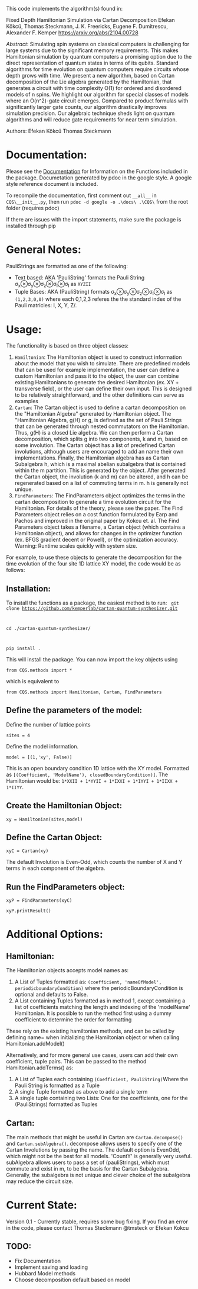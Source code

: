 This code implements the algorithm(s) found in:

Fixed Depth Hamiltonian Simulation via Cartan Decomposition
Efekan Kökcü, Thomas Steckmann, J. K. Freericks, Eugene F. Dumitrescu, Alexander F. Kemper
https://arxiv.org/abs/2104.00728

_Abstract_:
Simulating spin systems on classical computers is challenging for large systems due to the significant memory requirements. This makes Hamiltonian simulation by quantum computers a promising option due to the direct representation of quantum states in terms of its qubits. Standard algorithms for time evolution on quantum computers require circuits whose depth grows with time. We present a new algorithm, based on Cartan decomposition of the Lie algebra generated by the Hamiltonian, that generates a circuit with time complexity O(1) for ordered and disordered models of n spins. We highlight our algorithm for special classes of models where an O(n^2)-gate circuit emerges. Compared to product formulas with significantly larger gate counts, our algorithm drastically improves simulation precision. Our algebraic technique sheds light on quantum algorithms and will reduce gate requirements for near term simulation.

Authors:
  Efekan Kökcü
  Thomas Steckmann

# Documentation:
Please see the [Documentation](docs/) for Information on the Functions included in the package. Documetation generated by pdoc in the google style. A google style reference document is included. 

To recompile the documentation, first comment out `__all__` in `CQS\__init__.py`, then run 
`pdoc -d google -o .\docs\ .\CQS\` 
from the root folder (requires pdoc) 

If there are issues with the import statements, make sure the package is installed through pip

# General Notes:
PauliStrings are formatted as one of the following:
* Text based: AKA 'PauliString' formats the Pauli String σ<sub>x</sub>⊗σ<sub>y</sub>⊗σ<sub>z</sub>⊗σ<sub>I</sub>⊗σ<sub>I</sub> as `XYZII`
* Tuple Bases: AKA (PauliString) formats σ<sub>x</sub>⊗σ<sub>y</sub>⊗σ<sub>z</sub>⊗σ<sub>I</sub>⊗σ<sub>I</sub> as `(1,2,3,0,0)` where each 0,1,2,3 referes the the standard index of the Pauli matricies: I, X, Y, Z/.
# Usage:
The functionality is based on three object classes:
<ol>
    <li> <code>Hamiltonian</code>: The Hamiltonian object is used to construct information about the model that you wish to simulate. There are predefined models that can be used for example implementation, the user can define a custom Hamiltonian and pass it to the object, the user can combine existing Hamiltonians to generate the desired Hamiltonian (ex. XY + transverse field), or the user can define their own input. This is designed to be relatively straightforward, and the other definitions can serve as examples </li>
    <li> <code>Cartan</code>: The Cartan object is used to define a cartan decomposition on the "Hamiltonian Algebra" generated by Hamiltonian object. The "Hamiltonian Algebra, g(H) or g, is defined as the set of Pauli Strings that can be generated through nested commutators on the Hamiltonian. Thus, g(H) is a closed Lie algebra. We can then perform a Cartan decomposition, which splits g into two components, k and m, based on some involution. The Cartan object has a list of predefined Cartan involutions, although users are encouraged to add an name their own implementations. Finally, the Hamiltonian algebra has as Cartan Subalgebra h, which is a maximal abelian subalgebra that is contained within the m partition. This is generated by the object.  After generated the Cartan object, the involution (k and m) can be altered, and h can be regenerated based on a list of commuting terms in m. h is generally not unique. </li>
    <li> <code>FindParameters</code>: The FindParameters object optimizes the terms in the cartan decomposition to generate a time evolution circuit for the Hamiltonian. For details of the theory, please see the paper. The Find Parameters object relies on a cost function formulated by Earp and Pachos and improved in the original paper by Kokcu et. al. The Find Parameters object takes a filename, a Cartan object (which contains a Hamiltonian object), and allows for changes in the optimizer function (ex. BFGS gradient decent or Powell), or the optimization accuracy. Warning: Runtime scales quickly with system size. </li>
</ol>
For example, to use these objects to generate the decomposition for the time evolution of the four site 1D lattice XY model, the code would be as follows:

## Installation:
To install the functions as a package, the easiest method is to run:
<code>
  git clone https://github.com/kemperlab/cartan-quantum-synthesizer.git
  
  cd ./cartan-quantum-synthesizer/
  
  pip install .
</code>

This will install the package. You can now import the key objects using 

`from CQS.methods import *`

which is equivalent to 

`from CQS.methods import Hamiltonian, Cartan, FindParameters`


## Define the parameters of the model:
Define the number of lattice points

`sites = 4`

Define the model information.

`model = [(1,'xy', False)] `

 This is an open boundary condition 1D lattice with the XY model. Formatted as `[(Coefficient, 'ModelName'), closedBoundaryCondition)]`.
The Hamiltonian would be: `1*XXII + 1*YYII + 1*IXXI + 1*IYYI + 1*IIXX + 1*IIYY`. 


## Create the Hamiltonian Object:

`xy = Hamiltonian(sites,model)`

## Define the Cartan Object:

`xyC = Cartan(xy)`

The default Involution is Even-Odd, which counts the number of X and Y terms in each component of the algebra. 

## Run the FindParameters object:

`xyP = FindParameters(xyC)`

`xyP.printResult()`

# Additional Options:
## Hamiltonian:
The Hamiltonian objects accepts model names as:
<ol>
  <li>A List of Tuples formatted as: <code>(coefficient, 'nameOfModel', periodicboundaryCondition)</code> where the periodicBoundaryCondition is optional and defaults to False. </li>
  <li>A List containing Tuples formatted as in method 1, except containing a list of coefficients matching the length and indexing of the 'modelName' Hamiltonian. It is possible to run the method first using a dummy coefficient to determine the order for formatting</li>
</ol>
These rely on the existing hamiltonian methods, and can be called by defining name= when initializing the Hamiltonian object or when calling Hamiltonian.addModel()

Alternatively, and for more general use cases, users can add their own coefficient, tuple pairs. This can be passed to the method Hamiltonian.addTerms() as:
<ol>
  <li>A List of Tuples each containing <code>(Coefficient, PauliString)</code>Where the Pauli String is formatted as a Tuple</li>
  <li>A single Tuple formatted as above to add a single term</li>
  <li>A single tuple containing two Lists: One for the coefficients, one for the (PauliStrings) formatted as Tuples</li>
</ol>

## Cartan:
The main methods that might be useful in Cartan are <code>Cartan.decompose()</code> and <code>Cartan.subAlgebra()</code>. decompose allows users to specify one of the Cartan Involutions by passing the name. The default option is EvenOdd, which might not be the best for all models. 'CountY' is generally very useful. subAlgebra allows users to pass a set of (pauliStrings), which must commute and exist in m, to be the basis for the Cartan Subalgebra. Generally, the subalgebra is not unique and clever choice of the subalgebra may reduce the circuit size. 

# Current State:
Version 0.1 - Currently stable, requires some bug fixing. If you find an error in the code, please contact Thomas Steckmann @tmsteck or Efekan Kokcu

## TODO: 
 * Fix Documentation
 * Implement saving and loading
 * Hubbard Model methods
 * Choose decomposition default based on model

